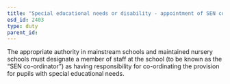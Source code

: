 ```yaml
---
title: "Special educational needs or disability - appointment of SEN co-ordinator"
esd_id: 2403
type: duty
parent_id:  
---
```


The appropriate authority in mainstream schools and maintained nursery schools must designate a member of staff at the school (to be known as the “SEN co-ordinator”) as having responsibility for co-ordinating the provision for pupils with special educational needs.


